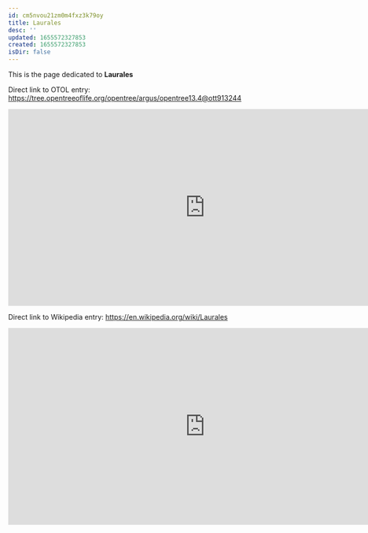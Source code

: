 ```yaml
---
id: cm5nvou21zm0m4fxz3k79oy
title: Laurales
desc: ''
updated: 1655572327853
created: 1655572327853
isDir: false
---
```

This is the page dedicated to **Laurales**


Direct link to OTOL entry: https://tree.opentreeoflife.org/opentree/argus/opentree13.4@ott913244



<html>
    <body>
    <iframe src="https://tree.opentreeoflife.org/opentree/argus/opentree13.4@ott913244"
    width="800" height="400" frameborder="0" allowfullscreen> </iframe>
    </body>
</html>
    


Direct link to Wikipedia entry: https://en.wikipedia.org/wiki/Laurales



<html>
    <body>
    <iframe src="https://en.wikipedia.org/wiki/Laurales"
    width="800" height="400" frameborder="0" allowfullscreen> </iframe>
    </body>
</html>
    
